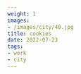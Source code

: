 ```yaml
---
weight: 1
images:
- /images/city/40.jpg
title: cookies
date: 2022-07-23
tags:
- work
- city
---
```

